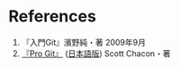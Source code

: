 # References
1. 『入門Git』濱野純・著 2009年9月
1. [『Pro Git』](http://git-scm.com/book) ([日本語版](http://progit-ja.github.io/)) Scott Chacon・著
